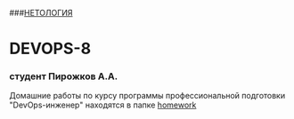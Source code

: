 ###[НЕТОЛОГИЯ](https://netology.ru)
# DEVOPS-8

### студент Пирожков А.А.
Домашние работы по курсу программы профессиональной подготовки "DevOps-инженер" находятся в папке [homework](https://github.com/tabwizard/devops-netology/tree/main/DZ "Домашние работы")
